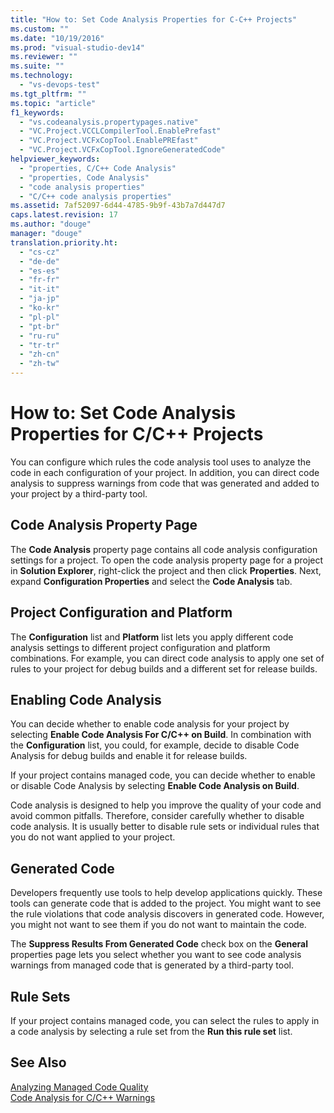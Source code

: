 ```yaml
---
title: "How to: Set Code Analysis Properties for C-C++ Projects"
ms.custom: ""
ms.date: "10/19/2016"
ms.prod: "visual-studio-dev14"
ms.reviewer: ""
ms.suite: ""
ms.technology: 
  - "vs-devops-test"
ms.tgt_pltfrm: ""
ms.topic: "article"
f1_keywords: 
  - "vs.codeanalysis.propertypages.native"
  - "VC.Project.VCCLCompilerTool.EnablePrefast"
  - "VC.Project.VCFxCopTool.EnablePREfast"
  - "VC.Project.VCFxCopTool.IgnoreGeneratedCode"
helpviewer_keywords: 
  - "properties, C/C++ Code Analysis"
  - "properties, Code Analysis"
  - "code analysis properties"
  - "C/C++ code analysis properties"
ms.assetid: 7af52097-6d44-4785-9b9f-43b7a7d447d7
caps.latest.revision: 17
ms.author: "douge"
manager: "douge"
translation.priority.ht: 
  - "cs-cz"
  - "de-de"
  - "es-es"
  - "fr-fr"
  - "it-it"
  - "ja-jp"
  - "ko-kr"
  - "pl-pl"
  - "pt-br"
  - "ru-ru"
  - "tr-tr"
  - "zh-cn"
  - "zh-tw"
---
```

# How to: Set Code Analysis Properties for C/C++ Projects
You can configure which rules the code analysis tool uses to analyze the code in each configuration of your project. In addition, you can direct code analysis to suppress warnings from code that was generated and added to your project by a third-party tool.  
  
## Code Analysis Property Page  
 The **Code Analysis** property page contains all code analysis configuration settings for a project. To open the code analysis property page for a project in **Solution Explorer**, right-click the project and then click **Properties**. Next, expand **Configuration Properties** and select the **Code Analysis** tab.  
  
## Project Configuration and Platform  
 The **Configuration** list and **Platform** list lets you apply different code analysis settings to different project configuration and platform combinations. For example, you can direct code analysis to apply one set of rules to your project for debug builds and a different set for release builds.  
  
## Enabling Code Analysis  
 You can decide whether to enable code analysis for your project by selecting **Enable Code Analysis For C/C++ on Build**. In combination with the **Configuration** list, you could, for example, decide to disable Code Analysis for debug builds and enable it for release builds.  
  
 If your project contains managed code, you can decide whether to enable or disable Code Analysis by selecting **Enable Code Analysis on Build**.  
  
 Code analysis is designed to help you improve the quality of your code and avoid common pitfalls. Therefore, consider carefully whether to disable code analysis. It is usually better to disable rule sets or individual rules that you do not want applied to your project.  
  
## Generated Code  
 Developers frequently use tools to help develop applications quickly. These tools can generate code that is added to the project. You might want to see the rule violations that code analysis discovers in generated code. However, you might not want to see them if you do not want to maintain the code.  
  
 The **Suppress Results From Generated Code** check box on the **General** properties page lets you select whether you want to see code analysis warnings from managed code that is generated by a third-party tool.  
  
## Rule Sets  
 If your project contains managed code, you can select the rules to apply in a code analysis by selecting a rule set from the **Run this rule set** list.  
  
## See Also  
 [Analyzing Managed Code Quality](../code-quality/analyzing-managed-code-quality-by-using-code-analysis.md)   
 [Code Analysis for C/C++ Warnings](../code-quality/code-analysis-for-c-c---warnings.md)